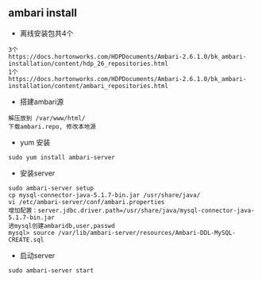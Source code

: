 ## ambari install

* 离线安装包共4个
```
3个
https://docs.hortonworks.com/HDPDocuments/Ambari-2.6.1.0/bk_ambari-installation/content/hdp_26_repositories.html
1个
https://docs.hortonworks.com/HDPDocuments/Ambari-2.6.1.0/bk_ambari-installation/content/ambari_repositories.html
```

* 搭建ambari源
```
解压放到 /var/www/html/
下载ambari.repo, 修改本地源
```
* yum 安装
```
sudo yum install ambari-server
```
* 安装server
``` 
sudo ambari-server setup
cp mysql-connector-java-5.1.7-bin.jar /usr/share/java/
vi /etc/ambari-server/conf/ambari.properties
增加配置：server.jdbc.driver.path=/usr/share/java/mysql-connector-java-5.1.7-bin.jar
进mysql创建ambaridb,user,passwd
mysql> source /var/lib/ambari-server/resources/Ambari-DDL-MySQL-CREATE.sql
```
* 启动server
```
sudo ambari-server start
```
